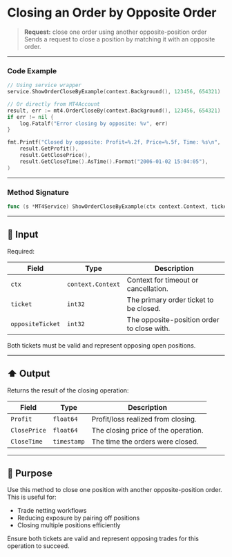 # Closing an Order by Opposite Order

> **Request:** close one order using another opposite-position order
> Sends a request to close a position by matching it with an opposite order.

---

### Code Example

```go
// Using service wrapper
service.ShowOrderCloseByExample(context.Background(), 123456, 654321)

// Or directly from MT4Account
result, err := mt4.OrderCloseBy(context.Background(), 123456, 654321)
if err != nil {
    log.Fatalf("Error closing by opposite: %v", err)
}

fmt.Printf("Closed by opposite: Profit=%.2f, Price=%.5f, Time: %s\n",
    result.GetProfit(),
    result.GetClosePrice(),
    result.GetCloseTime().AsTime().Format("2006-01-02 15:04:05"),
)
```

---

### Method Signature

```go
func (s *MT4Service) ShowOrderCloseByExample(ctx context.Context, ticket int32, oppositeTicket int32)
```

---

## 🔽 Input

Required:

| Field            | Type              | Description                                |
| ---------------- | ----------------- | ------------------------------------------ |
| `ctx`            | `context.Context` | Context for timeout or cancellation.       |
| `ticket`         | `int32`           | The primary order ticket to be closed.     |
| `oppositeTicket` | `int32`           | The opposite-position order to close with. |

Both tickets must be valid and represent opposing open positions.

---

## ⬆️ Output

Returns the result of the closing operation:

| Field        | Type        | Description                         |
| ------------ | ----------- | ----------------------------------- |
| `Profit`     | `float64`   | Profit/loss realized from closing.  |
| `ClosePrice` | `float64`   | The closing price of the operation. |
| `CloseTime`  | `timestamp` | The time the orders were closed.    |

---

## 🎯 Purpose

Use this method to close one position with another opposite-position order.
This is useful for:

* Trade netting workflows
* Reducing exposure by pairing off positions
* Closing multiple positions efficiently

Ensure both tickets are valid and represent opposing trades for this operation to succeed.
